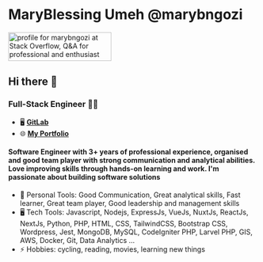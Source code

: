 # MaryBlessing Umeh @marybngozi

<a href="https://stackoverflow.com/users/8791795/marybngozi"><img src="https://stackoverflow.com/users/flair/8791795.png?theme=dark" width="208" height="58" alt="profile for marybngozi at Stack Overflow, Q&amp;A for professional and enthusiast programmers" title="profile for marybngozi at Stack Overflow, Q&amp;A for professional and enthusiast programmers"></a>

## Hi there 👋

### Full-Stack Engineer 👩‍💻

- 🖥️ <a href="https://gitlab.com/marybngozi" target="_blank"><b>GitLab</b></a>
- 🌐 <a href="https://www.marybngozi.online" target="_blank"><b>My Portfolio</b></a>

#### Software Engineer with 3+ years of professional experience, organised and good team player with strong communication and analytical abilities. Love improving skills through hands-on learning and work. I'm passionate about building software solutions

- 🧍‍ Personal Tools: Good Communication, Great analytical skills, Fast learner, Great team player, Good leadership and management skills
- 🖥️ Tech Tools: Javascript, Nodejs, ExpressJs, VueJs, NuxtJs, ReactJs, NextJs, Python, PHP, HTML, CSS, TailwindCSS, Bootstrap CSS, Wordpress, Jest, MongoDB, MySQL, CodeIgniter PHP, Larvel PHP, GIS, AWS, Docker, Git, Data Analytics ...
- ⚡ Hobbies: cycling, reading, movies, learning new things
